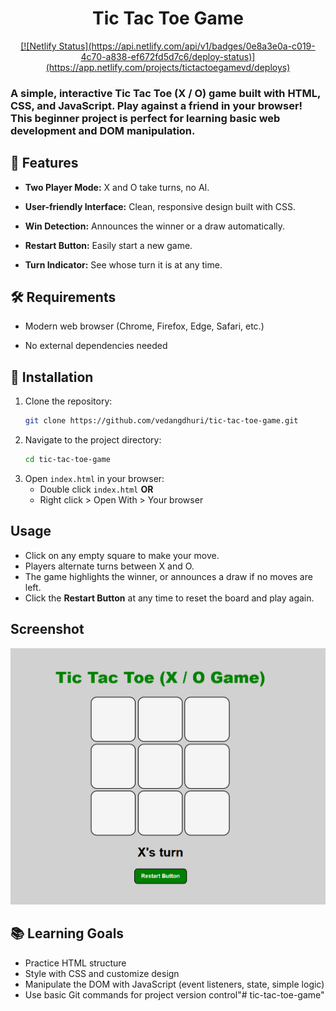 <h1 align="center">Tic Tac Toe Game</h1>
<div align="center">
   <a href="tictactoegamevd.netlify.app">
      [![Netlify Status](https://api.netlify.com/api/v1/badges/0e8a3e0a-c019-4c70-a838-ef672fd5d7c6/deploy-status)](https://app.netlify.com/projects/tictactoegamevd/deploys)
   </a>
</div>
<h3 align="left">A simple, interactive Tic Tac Toe (X / O) game built with HTML, CSS, and JavaScript. Play against a friend in your browser! This beginner project is perfect for learning basic web development and DOM manipulation.</h3>

## 🚩 Features

- **Two Player Mode:** X and O take turns, no AI.

- **User-friendly Interface:** Clean, responsive design built with CSS.

- **Win Detection:** Announces the winner or a draw automatically.

- **Restart Button:** Easily start a new game.

- **Turn Indicator:** See whose turn it is at any time.

## 🛠 Requirements

- Modern web browser (Chrome, Firefox, Edge, Safari, etc.)

- No external dependencies needed

## 🚀 Installation
1. Clone the repository:
   ```bash
   git clone https://github.com/vedangdhuri/tic-tac-toe-game.git
   ```
2. Navigate to the project directory:
   ```bash
   cd tic-tac-toe-game
   ```
3. Open `index.html` in your browser:
    - Double click `index.html` **OR**
    - Right click > Open With > Your browser

## Usage
    
- Click on any empty square to make your move.
- Players alternate turns between X and O.
- The game highlights the winner, or announces a draw if no moves are left.
- Click the **Restart Button** at any time to reset the board and play again.

## Screenshot
![image](https://github.com/vedangdhuri/images/blob/main/game-tic-tac-toe.png?raw=true)

## 📚 Learning Goals
- Practice HTML structure
- Style with CSS and customize design
- Manipulate the DOM with JavaScript (event listeners, state, simple logic)
- Use basic Git commands for project version control"# tic-tac-toe-game"

<!-- Comment 1, comment 2, comment 3, comment 4 -->
